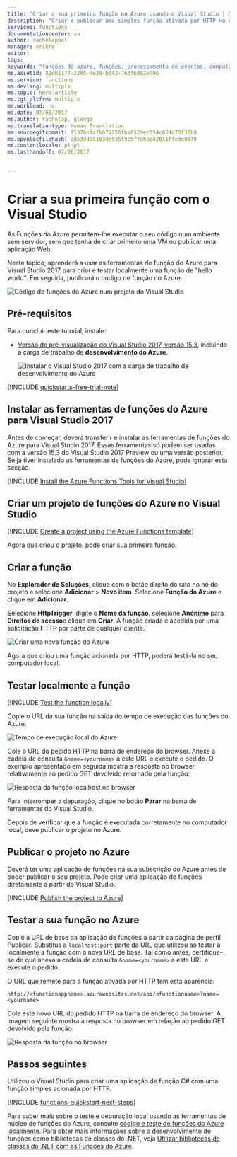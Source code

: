 ```yaml
---
title: "Criar a sua primeira função no Azure usando o Visual Studio | Microsoft Docs"
description: "Criar e publicar uma simples função ativada por HTTP no Azure usando ferramentas de funções do Azure para Visual Studio."
services: functions
documentationcenter: na
author: rachelappel
manager: erikre
editor: 
tags: 
keywords: "funções do azure, funções, processamento de eventos, computação, arquitetura sem servidor"
ms.assetid: 82db1177-2295-4e39-bd42-763f6082e796
ms.service: functions
ms.devlang: multiple
ms.topic: hero-article
ms.tgt_pltfrm: multiple
ms.workload: na
ms.date: 07/05/2017
ms.author: rachelap, glenga
ms.translationtype: Human Translation
ms.sourcegitcommit: f537befafb079256fba0529ee554c034d73f36b0
ms.openlocfilehash: 2d539dd51834e935f9c5f7a6be42011ffe9e0870
ms.contentlocale: pt-pt
ms.lasthandoff: 07/08/2017


---
```

# <a name="create-your-first-function-using-visual-studio"></a>Criar a sua primeira função com o Visual Studio 

As Funções do Azure permitem-lhe executar o seu código num ambiente sem servidor, sem que tenha de criar primeiro uma VM ou publicar uma aplicação Web. 

Neste tópico, aprenderá a usar as ferramentas de função do Azure para Visual Studio 2017 para criar e testar localmente uma função de "hello world". Em seguida, publicará o código de função no Azure.

![Código de funções do Azure num projeto do Visual Studio](./media/functions-create-your-first-function-visual-studio/functions-vstools-intro.png)

## <a name="prerequisites"></a>Pré-requisitos

Para concluir este tutorial, instale:

* [Versão de pré-visualização do Visual Studio 2017, versão 15.3](https://www.visualstudio.com/vs/preview/), incluindo a carga de trabalho de **desenvolvimento do Azure**.
    
    ![Instalar o Visual Studio 2017 com a carga de trabalho de desenvolvimento do Azure](./media/functions-create-your-first-function-visual-studio/functions-vs-workloads.png)

[!INCLUDE [quickstarts-free-trial-note](../../includes/quickstarts-free-trial-note.md)]

## <a name="install-azure-functions-tools-for-visual-studio-2017"></a>Instalar as ferramentas de funções do Azure para Visual Studio 2017

Antes de começar, deverá transferir e instalar as ferramentas de funções do Azure para Visual Studio 2017. Essas ferramentas só podem ser usadas com a versão 15.3 do Visual Studio 2017 Preview ou uma versão posterior. Se já tiver instalado as ferramentas de funções do Azure, pode ignorar esta secção.

[!INCLUDE [Install the Azure Functions Tools for Visual Studio](../../includes/functions-install-vstools.md)]   

## <a name="create-an-azure-functions-project-in-visual-studio"></a>Criar um projeto de funções do Azure no Visual Studio

[!INCLUDE [Create a project using the Azure Functions template](../../includes/functions-vstools-create.md)]

Agora que criou o projeto, pode criar sua primeira função.

## <a name="create-the-function"></a>Criar a função

No **Explorador de Soluções**, clique com o botão direito do rato no nó do projeto e selecione **Adicionar** > **Novo item**. Selecione **Função do Azure** e clique em **Adicionar**.

Selecione **HttpTrigger**, digite o **Nome da função**, selecione **Anónimo** para **Direitos de acesso**e clique em **Criar**. A função criada é acedida por uma solicitação HTTP por parte de qualquer cliente. 

![Criar uma nova função do Azure](./media/functions-create-your-first-function-visual-studio/functions-vstools-add-new-function-2.png)

Agora que criou uma função acionada por HTTP, poderá testá-la no seu computador local.

## <a name="test-the-function-locally"></a>Testar localmente a função

[!INCLUDE [Test the function locally](../../includes/functions-vstools-test.md)]

Copie o URL da sua função na saída do tempo de execução das funções do Azure.  

![Tempo de execução local do Azure](./media/functions-create-your-first-function-visual-studio/functions-vstools-f5.png)

 Cole o URL do pedido HTTP na barra de endereço do browser. Anexe a cadeia de consulta `&name=<yourname>` a este URL e execute o pedido. O exemplo apresentado em seguida mostra a resposta no browser relativamente ao pedido GET devolvido retornado pela função: 

![Resposta da função localhost no browser](./media/functions-create-your-first-function-visual-studio/functions-test-local-browser.png)

Para interromper a depuração, clique no botão **Parar** na barra de ferramentas do Visual Studio.

Depois de verificar que a função é executada corretamente no computador local, deve publicar o projeto no Azure.

## <a name="publish-the-project-to-azure"></a>Publicar o projeto no Azure

Deverá ter uma aplicação de funções na sua subscrição do Azure antes de poder publicar o seu projeto. Pode criar uma aplicação de funções diretamente a partir do Visual Studio.

[!INCLUDE [Publish the project to Azure](../../includes/functions-vstools-publish.md)]

## <a name="test-your-function-in-azure"></a>Testar a sua função no Azure

Copie a URL de base da aplicação de funções a partir da página de perfil Publicar. Substitua a `localhost:port` parte da URL que utilizou ao testar a localmente a função com a nova URL de base. Tal como antes, certifique-se de que anexa a cadeia de consulta `&name=<yourname>` a este URL e execute o pedido.

O URL que remete para a função ativada por HTTP tem esta aparência:

    http://<functionappname>.azurewebsites.net/api/<functionname>?name=<yourname> 

Cole este novo URL do pedido HTTP na barra de endereço do browser. A imagem seguinte mostra a resposta no browser em relação ao pedido GET devolvido pela função: 

![Resposta da função no browser](./media/functions-create-your-first-function-visual-studio/functions-test-remote-browser.png)
 
## <a name="next-steps"></a>Passos seguintes

Utilizou o Visual Studio para criar uma aplicação de função C# com uma função simples acionada por HTTP. 

[!INCLUDE [functions-quickstart-next-steps](../../includes/functions-quickstart-next-steps.md)]

Para saber mais sobre o teste e depuração local usando as ferramentas de núcleo de funções do Azure, consulte [código e teste de funções do Azure localmente](functions-run-local.md). Para obter mais informações sobre o desenvolvimento de funções como bibliotecas de classes do .NET, veja [Utilizar bibliotecas de classes do .NET com as Funções do Azure](functions-dotnet-class-library.md). 


